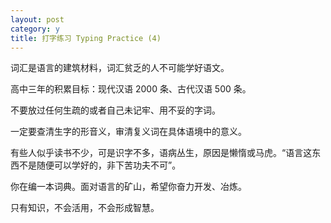 ```yaml
---
layout: post
category: y
title: 打字练习 Typing Practice (4)
---
```


词汇是语言的建筑材料，词汇贫乏的人不可能学好语文。

高中三年的积累目标：现代汉语 2000 条、古代汉语 500 条。

不要放过任何生疏的或者自己未记牢、用不妥的字词。

一定要查清生字的形音义，审清复义词在具体语境中的意义。

有些人似乎读书不少，可是识字不多，语病丛生，原因是懒惰或马虎。“语言这东西不是随便可以学好的，非下苦功夫不可”。

你在编一本词典。面对语言的矿山，希望你奋力开发、冶炼。

只有知识，不会活用，不会形成智慧。
